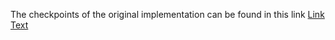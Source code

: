 The checkpoints of the original implementation can be found in this link [Link Text](https://drive.google.com/drive/folders/1mC5LHh_a6d-vWA5WeCR6sMUwyrqMIRE1)